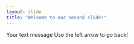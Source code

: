 ```yaml
---
layout: slide
title: "Welcome to our second slide!"
---
```

Your text message
Use the left arrow to go back!
